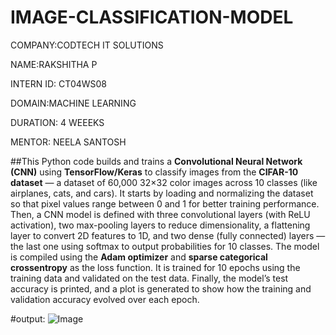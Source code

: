 # IMAGE-CLASSIFICATION-MODEL

COMPANY:CODTECH IT SOLUTIONS

NAME:RAKSHITHA P

INTERN ID: CT04WS08 

DOMAIN:MACHINE LEARNING

DURATION: 4 WEEEKS

MENTOR: NEELA SANTOSH

##This Python code builds and trains a **Convolutional Neural Network (CNN)** using **TensorFlow/Keras** to classify images from the **CIFAR-10 dataset** — a dataset of 60,000 32×32 color images across 10 classes (like airplanes, cats, and cars). It starts by loading and normalizing the dataset so that pixel values range between 0 and 1 for better training performance. Then, a CNN model is defined with three convolutional layers (with ReLU activation), two max-pooling layers to reduce dimensionality, a flattening layer to convert 2D features to 1D, and two dense (fully connected) layers — the last one using softmax to output probabilities for 10 classes. The model is compiled using the **Adam optimizer** and **sparse categorical crossentropy** as the loss function. It is trained for 10 epochs using the training data and validated on the test data. Finally, the model’s test accuracy is printed, and a plot is generated to show how the training and validation accuracy evolved over each epoch.

#output:
![Image](https://github.com/user-attachments/assets/095f3009-65ef-4c71-a4ab-92c5241f8710)

